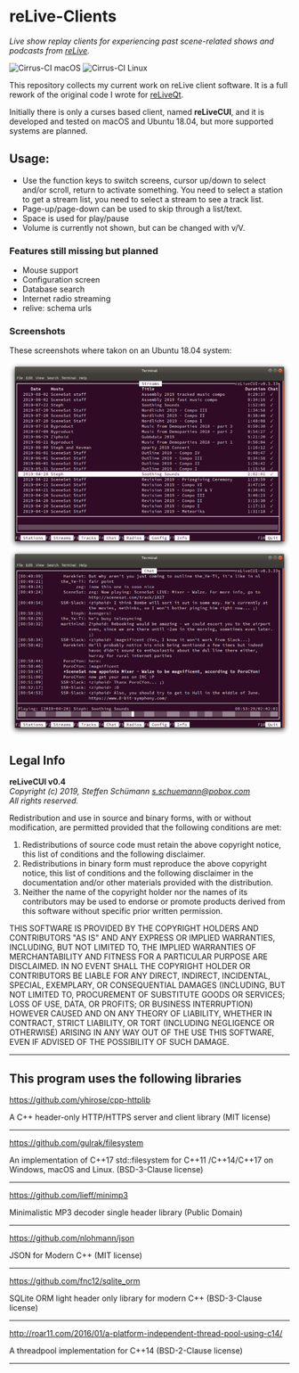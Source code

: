 # reLive-Clients

_Live show replay clients for experiencing past scene-related shows and podcasts from [reLive](http://relive.nu)._

![Cirrus-CI macOS](https://api.cirrus-ci.com/github/gulrak/relive-client.svg?branch=master&task=macOS)
![Cirrus-CI Linux](https://api.cirrus-ci.com/github/gulrak/relive-client.svg?branch=master&task=Ubuntu)

This repository collects my current work on reLive client software. It is a full rework of the original code I wrote for [reLiveQt](https://relive.gulrak.net/reliveqt).

Initially there is only a curses based client, named **reLiveCUI**, and it is developed and tested on macOS and Ubuntu 18.04, but more supported systems are planned.

## Usage:

* Use the function keys to switch screens, cursor up/down to select and/or scroll,
  return to activate something. You need to select a station to get a stream list,
  you need to select a stream to see a track list.
* Page-up/page-down can be used to skip through a list/text.
* Space is used for play/pause
* Volume is currently not shown, but can be changed with v/V.


### Features still missing but planned

* Mouse support
* Configuration screen
* Database search
* Internet radio streaming
* relive: schema urls

### Screenshots

These screenshots where takon on an Ubuntu 18.04 system:

![Stream View](https://github.com/gulrak/relive-client/blob/master/screenshots/relivecui-linux-streams_v0.3.33.png?raw=true)
![Chat View](https://github.com/gulrak/relive-client/blob/master/screenshots/relivecui-linux-chat_v0.3.33.png?raw=true)

## Legal Info

**reLiveCUI v0.4**<br>
_Copyright (c) 2019, Steffen Schümann <s.schuemann@pobox.com><br>
All rights reserved._

Redistribution and use in source and binary forms, with or without modification, are permitted provided that the following conditions are met:

1. Redistributions of source code must retain the above copyright notice, this list of conditions and the following disclaimer.
2. Redistributions in binary form must reproduce the above copyright notice, this list of conditions and the following disclaimer in the documentation and/or other materials provided with the distribution.
3. Neither the name of the copyright holder nor the names of its contributors may be used to endorse or promote products derived from this software without specific prior written permission.

THIS SOFTWARE IS PROVIDED BY THE COPYRIGHT HOLDERS AND CONTRIBUTORS "AS IS" AND
ANY EXPRESS OR IMPLIED WARRANTIES, INCLUDING, BUT NOT LIMITED TO, THE IMPLIED
WARRANTIES OF MERCHANTABILITY AND FITNESS FOR A PARTICULAR PURPOSE ARE
DISCLAIMED. IN NO EVENT SHALL THE COPYRIGHT HOLDER OR CONTRIBUTORS BE LIABLE
FOR ANY DIRECT, INDIRECT, INCIDENTAL, SPECIAL, EXEMPLARY, OR CONSEQUENTIAL
DAMAGES (INCLUDING, BUT NOT LIMITED TO, PROCUREMENT OF SUBSTITUTE GOODS OR
SERVICES; LOSS OF USE, DATA, OR PROFITS; OR BUSINESS INTERRUPTION) HOWEVER
CAUSED AND ON ANY THEORY OF LIABILITY, WHETHER IN CONTRACT, STRICT LIABILITY,
OR TORT (INCLUDING NEGLIGENCE OR OTHERWISE) ARISING IN ANY WAY OUT OF THE USE
THIS SOFTWARE, EVEN IF ADVISED OF THE POSSIBILITY OF SUCH DAMAGE.

----

## This program uses the following libraries

https://github.com/yhirose/cpp-httplib

A C++ header-only HTTP/HTTPS server and client library (MIT license)

----

https://github.com/gulrak/filesystem

An implementation of C++17 std::filesystem for C++11 /C++14/C++17 on Windows, macOS and Linux. (BSD-3-Clause license)

----

https://github.com/lieff/minimp3

Minimalistic MP3 decoder single header library (Public Domain)

----

https://github.com/nlohmann/json

JSON for Modern C++ (MIT license)

----

https://github.com/fnc12/sqlite_orm

SQLite ORM light header only library for modern C++ (BSD-3-Clause license)

----

http://roar11.com/2016/01/a-platform-independent-thread-pool-using-c14/

A threadpool implementation for C++14 (BSD-2-Clause license)

----
